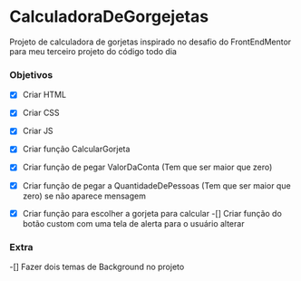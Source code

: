 # CalculadoraDeGorgejetas
Projeto de calculadora de gorjetas inspirado no desafio do FrontEndMentor para meu terceiro projeto do código todo dia

### Objetivos

-[x] Criar HTML
-[X] Criar CSS
-[x] Criar JS
-[x] Criar função CalcularGorjeta
-[x] Criar função de pegar ValorDaConta
    (Tem que ser maior que zero)
-[x] Criar função de pegar a QuantidadeDePessoas
    (Tem que ser maior que zero) se não aparece mensagem
-[x] Criar função para escolher a gorjeta para calcular
-[] Criar função do botão custom com uma tela de alerta para o usuário alterar 


### Extra
-[] Fazer dois temas de Background no projeto
